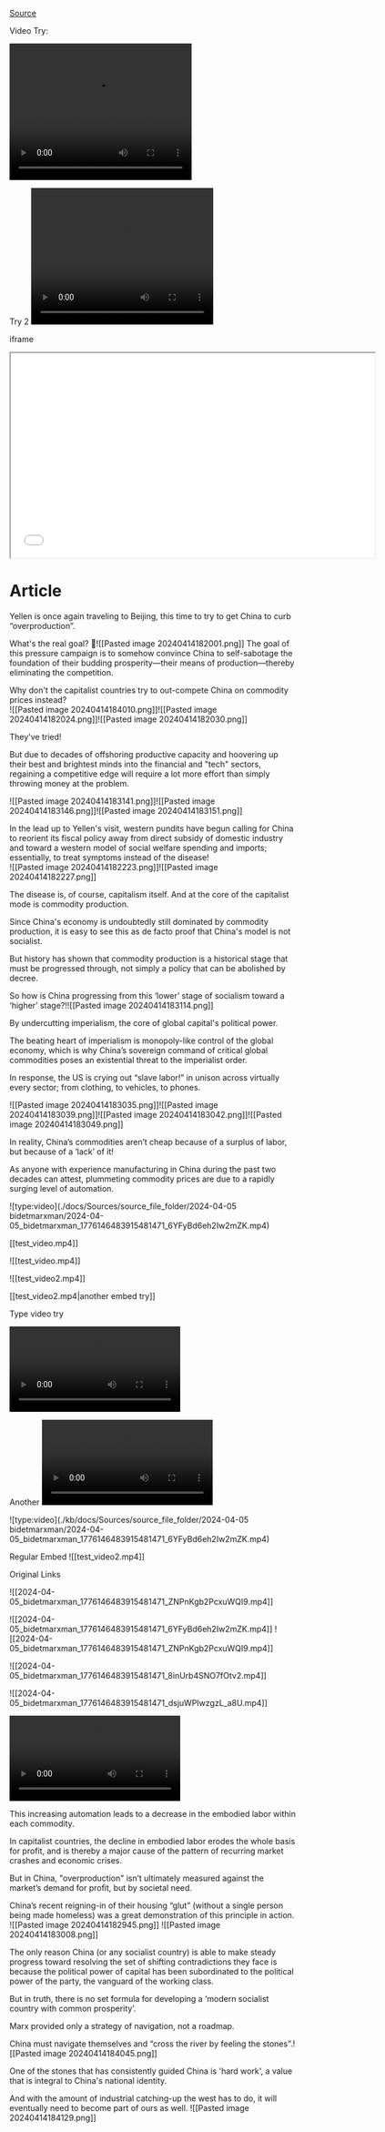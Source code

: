 [Source](https://twitter.com/bidetmarxman/status/1776146313064624542)

Video Try:

<video src="/kb/test_video2.mp4" width="320" height="240" controls></video>

Try 2
<video src="kb/test_video2.mp4" width="320" height="240" controls></video>

iframe

<iframe src="kb/test_video2.mp4" width="640" height="360" allowfullscreen></iframe>

# Article

Yellen is once again traveling to Beijing, this time to try to get China to curb “overproduction”.  
  
What's the real goal? 🧵![[Pasted image 20240414182001.png]]
The goal of this pressure campaign is to somehow convince China to self-sabotage the foundation of their budding prosperity—their means of production—thereby eliminating the competition.  
  
Why don't the capitalist countries try to out-compete China on commodity prices instead?  
![[Pasted image 20240414184010.png]]![[Pasted image 20240414182024.png]]![[Pasted image 20240414182030.png]]

They've tried!  
  
But due to decades of offshoring productive capacity and hoovering up their best and brightest minds into the financial and "tech" sectors, regaining a competitive edge will require a lot more effort than simply throwing money at the problem.  
  
![[Pasted image 20240414183141.png]]![[Pasted image 20240414183146.png]]![[Pasted image 20240414183151.png]]

In the lead up to Yellen's visit, western pundits have begun calling for China to reorient its fiscal policy away from direct subsidy of domestic industry and toward a western model of social welfare spending and imports; essentially, to treat symptoms instead of the disease!  
![[Pasted image 20240414182223.png]]![[Pasted image 20240414182227.png]]

The disease is, of course, capitalism itself. And at the core of the capitalist mode is commodity production.  
  
Since China's economy is undoubtedly still dominated by commodity production, it is easy to see this as de facto proof that China's model is not socialist.

But history has shown that commodity production is a historical stage that must be progressed through, not simply a policy that can be abolished by decree.  
  
So how is China progressing from this ‘lower’ stage of socialism toward a ‘higher’ stage?!![[Pasted image 20240414183114.png]]

By undercutting imperialism, the core of global capital's political power.  
  
The beating heart of imperialism is monopoly-like control of the global economy, which is why China’s sovereign command of critical global commodities poses an existential threat to the imperialist order.

In response, the US is crying out “slave labor!” in unison across virtually every sector; from clothing, to vehicles, to phones.  
  
![[Pasted image 20240414183035.png]]![[Pasted image 20240414183039.png]]![[Pasted image 20240414183042.png]]![[Pasted image 20240414183049.png]]


In reality, China’s commodities aren’t cheap because of a surplus of labor, but because of a ‘lack’ of it!  
  
As anyone with experience manufacturing in China during the past two decades can attest, plummeting commodity prices are due to a rapidly surging level of automation.  


![type:video](./docs/Sources/source_file_folder/2024-04-05 bidetmarxman/2024-04-05_bidetmarxman_1776146483915481471_6YFyBd6eh2Iw2mZK.mp4)

[[test_video.mp4]]

![[test_video.mp4]]

![[test_video2.mp4]]

[[test_video2.mp4|another embed try]]

Type video try

![type:video](./kb/test_video2.mp4)

Another
![type:video](./test_video2.mp4)

![type:video](./kb/docs/Sources/source_file_folder/2024-04-05 bidetmarxman/2024-04-05_bidetmarxman_1776146483915481471_6YFyBd6eh2Iw2mZK.mp4)

Regular Embed
![[test_video2.mp4]]

Original Links

![[2024-04-05_bidetmarxman_1776146483915481471_ZNPnKgb2PcxuWQI9.mp4]]
  
 ![[2024-04-05_bidetmarxman_1776146483915481471_6YFyBd6eh2Iw2mZK.mp4]]
 ![[2024-04-05_bidetmarxman_1776146483915481471_ZNPnKgb2PcxuWQI9.mp4]]

![[2024-04-05_bidetmarxman_1776146483915481471_8inUrb4SNO7fOtv2.mp4]]

![[2024-04-05_bidetmarxman_1776146483915481471_dsjuWPIwzgzL_a8U.mp4]]

![type:video](./test_video2.mp4)
  
This increasing automation leads to a decrease in the embodied labor within each commodity.  
  
In capitalist countries, the decline in embodied labor erodes the whole basis for profit, and is thereby a major cause of the pattern of recurring market crashes and economic crises.

But in China, "overproduction" isn’t ultimately measured against the market’s demand for profit, but by societal need.  
  
China’s recent reigning-in of their housing “glut” (without a single person being made homeless) was a great demonstration of this principle in action.  
![[Pasted image 20240414182945.png]]
![[Pasted image 20240414183008.png]]

The only reason China (or any socialist country) is able to make steady progress toward resolving the set of shifting contradictions they face is because the political power of capital has been subordinated to the political power of the party, the vanguard of the working class.

But in truth, there is no set formula for developing a ‘modern socialist country with common prosperity’.  
  
Marx provided only a strategy of navigation, not a roadmap.  
  
China must navigate themselves and “cross the river by feeling the stones”.![[Pasted image 20240414184045.png]]

One of the stones that has consistently guided China is 'hard work', a value that is integral to China's national identity.  
  
And with the amount of industrial catching-up the west has to do, it will eventually need to become part of ours as well.
![[Pasted image 20240414184129.png]]